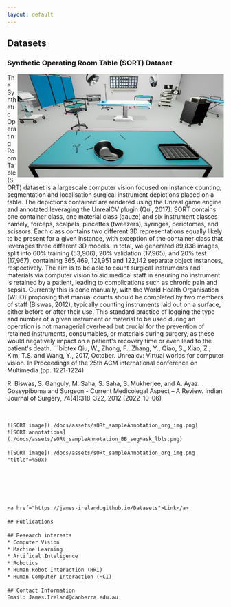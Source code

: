```yaml
---
layout: default
---
```


## Datasets
### Synthetic Operating Room Table (SORT) Dataset
<img align="right" width="480" height="240" src="./docs/assets/sORt_sampleAnnotation_org_img.png">
The Synthetic Operating Room Table (SORT) dataset is a largescale computer vision focused on instance counting, segmentation and localisation surgical instrument depictions placed on a table. 
  The depictions contained are rendered using the Unreal game engine and annotated leveraging the UnrealCV plugin (Qui, 2017). 
  SORT contains one container class, one material class (gauze) and six instrument classes namely, forceps, scalpels, pincettes (tweezers), syringes, periotomes, and scissors. 
  Each class contains two different 3D representations equally likely to be present for a given instance, with exception of the container class that leverages three different 3D models. 
  In total, we generated 89,838 images, split into 60% training (53,906), 20% validation (17,965), and 20% test (17,967), containing 365,469, 121,951 and 122,142 separate object instances, respectively. 
  The aim is to be able to count surgical instruments and materials via computer vision to aid medical staff in ensuring no instrument is retained by a patient, leading to complications such as chronic pain and sepsis. 
  Currently this is done manually, with the World Health Organisation (WHO) proposing that manual counts should be completed by two members of staff (Biswas, 2012), typically counting instruments laid out on a surface, either before or after their use. 
  This standard practice of logging the type and number of a given instrument or material to be used during an operation is not managerial overhead but crucial for the prevention of retained instruments, consumables, or materials during surgery, as these would negatively impact on a patient's recovery time or even lead to the patient's death. 
  ```bibtex
  Qiu, W., Zhong, F., Zhang, Y., Qiao, S., Xiao, Z., Kim, T.S. and Wang, Y., 2017, October. Unrealcv: Virtual worlds for computer vision. In Proceedings of the 25th ACM international conference on Multimedia (pp. 1221-1224) 
  
  R. Biswas, S. Ganguly, M. Saha, S. Saha, S. Mukherjee, and A. Ayaz. Gossypiboma and Surgeon - Current Medicolegal Aspect – A Review. Indian Journal of Surgery, 74(4):318–322, 2012 (2022-10-06) 
  ```  
 
 
 ![SORT image](./docs/assets/sORt_sampleAnnotation_org_img.png)
 ![SORT annotations](./docs/assets/sORt_sampleAnnotation_BB_segMask_lbls.png) 
 
 ![SORT image](./docs/assets/sORt_sampleAnnotation_org_img.png "title"=%50x)
 
 
 
 
 
 
<a href="https://james-ireland.github.io/Datasets">Link</a>

## Publications

## Research interests  
* Computer Vision 
* Machine Learning 
* Artifical Inteligence  
* Robotics
* Human Robot Interaction (HRI) 
* Human Computer Interaction (HCI) 

## Contact Information
Email: James.Ireland@canberra.edu.au
